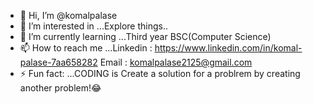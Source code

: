 - 👋 Hi, I’m @komalpalase
- 👀 I’m interested in ...Explore things..
- 🌱 I’m currently learning ...Third year BSC(Computer Science)
- 📫 How to reach me ...Linkedin : https://www.linkedin.com/in/komal-palase-7aa658282 Email : komalpalase2125@gmail.com
- ⚡ Fun fact: ...CODING is Create a solution for a problrem by creating another problem!😂

<!---
komalpalase/komalpalase is a ✨ special ✨ repository because its `README.md` (this file) appears on your GitHub profile.
You can click the Preview link to take a look at your changes.
--->
